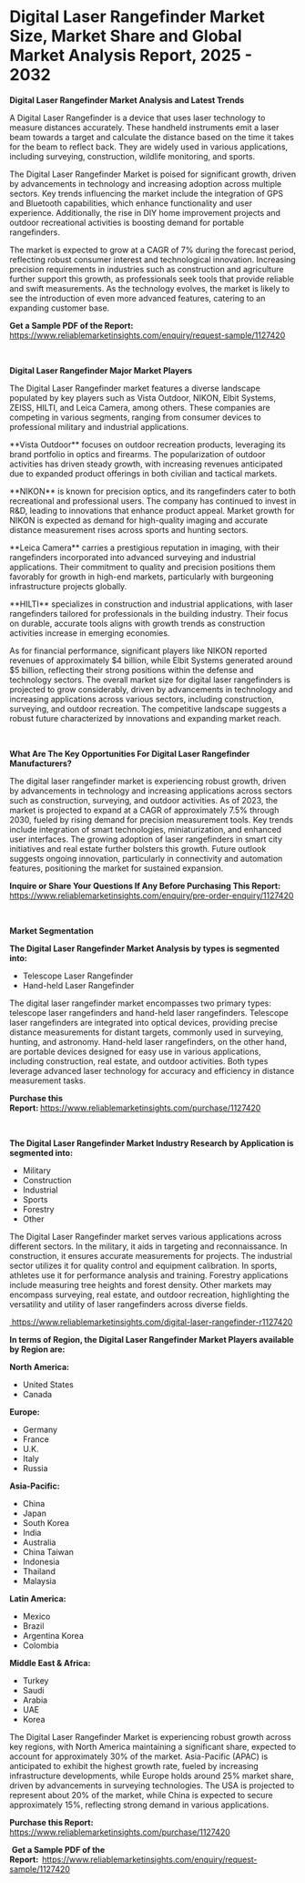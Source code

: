 <p><h1>Digital Laser Rangefinder Market Size, Market Share and Global Market Analysis Report, 2025 - 2032</h1></p><p><strong>Digital Laser Rangefinder Market Analysis and Latest Trends</strong></p>
<p><p>A Digital Laser Rangefinder is a device that uses laser technology to measure distances accurately. These handheld instruments emit a laser beam towards a target and calculate the distance based on the time it takes for the beam to reflect back. They are widely used in various applications, including surveying, construction, wildlife monitoring, and sports.</p><p>The Digital Laser Rangefinder Market is poised for significant growth, driven by advancements in technology and increasing adoption across multiple sectors. Key trends influencing the market include the integration of GPS and Bluetooth capabilities, which enhance functionality and user experience. Additionally, the rise in DIY home improvement projects and outdoor recreational activities is boosting demand for portable rangefinders. </p><p>The market is expected to grow at a CAGR of 7% during the forecast period, reflecting robust consumer interest and technological innovation. Increasing precision requirements in industries such as construction and agriculture further support this growth, as professionals seek tools that provide reliable and swift measurements. As the technology evolves, the market is likely to see the introduction of even more advanced features, catering to an expanding customer base.</p></p>
<p><strong>Get a Sample PDF of the Report:&nbsp;</strong> <a href="https://www.reliablemarketinsights.com/enquiry/request-sample/1127420?utm_campaign=3090&utm_medium=2&utm_source=Github&utm_content=ia&utm_term=17042025&utm_id=digital-laser-rangefinder">https://www.reliablemarketinsights.com/enquiry/request-sample/1127420</a></p>
<p>&nbsp;</p>
<p><strong>Digital Laser Rangefinder Major Market Players</strong></p>
<p><p>The Digital Laser Rangefinder market features a diverse landscape populated by key players such as Vista Outdoor, NIKON, Elbit Systems, ZEISS, HILTI, and Leica Camera, among others. These companies are competing in various segments, ranging from consumer devices to professional military and industrial applications. </p><p>**Vista Outdoor** focuses on outdoor recreation products, leveraging its brand portfolio in optics and firearms. The popularization of outdoor activities has driven steady growth, with increasing revenues anticipated due to expanded product offerings in both civilian and tactical markets.</p><p>**NIKON** is known for precision optics, and its rangefinders cater to both recreational and professional users. The company has continued to invest in R&D, leading to innovations that enhance product appeal. Market growth for NIKON is expected as demand for high-quality imaging and accurate distance measurement rises across sports and hunting sectors.</p><p>**Leica Camera** carries a prestigious reputation in imaging, with their rangefinders incorporated into advanced surveying and industrial applications. Their commitment to quality and precision positions them favorably for growth in high-end markets, particularly with burgeoning infrastructure projects globally.</p><p>**HILTI** specializes in construction and industrial applications, with laser rangefinders tailored for professionals in the building industry. Their focus on durable, accurate tools aligns with growth trends as construction activities increase in emerging economies.</p><p>As for financial performance, significant players like NIKON reported revenues of approximately $4 billion, while Elbit Systems generated around $5 billion, reflecting their strong positions within the defense and technology sectors. The overall market size for digital laser rangefinders is projected to grow considerably, driven by advancements in technology and increasing applications across various sectors, including construction, surveying, and outdoor recreation. The competitive landscape suggests a robust future characterized by innovations and expanding market reach.</p></p>
<p>&nbsp;</p>
<p><strong>What Are The Key Opportunities For Digital Laser Rangefinder Manufacturers?</strong></p>
<p><p>The digital laser rangefinder market is experiencing robust growth, driven by advancements in technology and increasing applications across sectors such as construction, surveying, and outdoor activities. As of 2023, the market is projected to expand at a CAGR of approximately 7.5% through 2030, fueled by rising demand for precision measurement tools. Key trends include integration of smart technologies, miniaturization, and enhanced user interfaces. The growing adoption of laser rangefinders in smart city initiatives and real estate further bolsters this growth. Future outlook suggests ongoing innovation, particularly in connectivity and automation features, positioning the market for sustained expansion.</p></p>
<p><strong>Inquire or Share Your Questions If Any Before Purchasing This Report:</strong> <a href="https://www.reliablemarketinsights.com/enquiry/pre-order-enquiry/1127420?utm_campaign=3090&utm_medium=2&utm_source=Github&utm_content=ia&utm_term=17042025&utm_id=digital-laser-rangefinder">https://www.reliablemarketinsights.com/enquiry/pre-order-enquiry/1127420</a></p>
<p>&nbsp;</p>
<p><strong>Market Segmentation</strong></p>
<p><strong>The Digital Laser Rangefinder Market Analysis by types is segmented into:</strong></p>
<p><ul><li>Telescope Laser Rangefinder</li><li>Hand-held Laser Rangefinder</li></ul></p>
<p><p>The digital laser rangefinder market encompasses two primary types: telescope laser rangefinders and hand-held laser rangefinders. Telescope laser rangefinders are integrated into optical devices, providing precise distance measurements for distant targets, commonly used in surveying, hunting, and astronomy. Hand-held laser rangefinders, on the other hand, are portable devices designed for easy use in various applications, including construction, real estate, and outdoor activities. Both types leverage advanced laser technology for accuracy and efficiency in distance measurement tasks.</p></p>
<p><strong>Purchase this Report:&nbsp;</strong><a href="https://www.reliablemarketinsights.com/purchase/1127420?utm_campaign=3090&utm_medium=2&utm_source=Github&utm_content=ia&utm_term=17042025&utm_id=digital-laser-rangefinder">https://www.reliablemarketinsights.com/purchase/1127420</a></p>
<p>&nbsp;</p>
<p><strong>The Digital Laser Rangefinder Market Industry Research by Application is segmented into:</strong></p>
<p><ul><li>Military</li><li>Construction</li><li>Industrial</li><li>Sports</li><li>Forestry</li><li>Other</li></ul></p>
<p><p>The Digital Laser Rangefinder market serves various applications across different sectors. In the military, it aids in targeting and reconnaissance. In construction, it ensures accurate measurements for projects. The industrial sector utilizes it for quality control and equipment calibration. In sports, athletes use it for performance analysis and training. Forestry applications include measuring tree heights and forest density. Other markets may encompass surveying, real estate, and outdoor recreation, highlighting the versatility and utility of laser rangefinders across diverse fields.</p></p>
<p><a href="https://www.reliablemarketinsights.com/digital-laser-rangefinder-r1127420?utm_campaign=3090&utm_medium=2&utm_source=Github&utm_content=ia&utm_term=17042025&utm_id=digital-laser-rangefinder">&nbsp;https://www.reliablemarketinsights.com/digital-laser-rangefinder-r1127420</a></p>
<p><strong>In terms of Region, the Digital Laser Rangefinder Market Players available by Region are:</strong></p>
<p>
    <p> <strong> North America: </strong>
        <ul>
            <li>United States</li>
            <li>Canada</li>
        </ul>
        </p> 
    <p> <strong> Europe: </strong>
        <ul>
            <li>Germany</li>
            <li>France</li>
            <li>U.K.</li>
            <li>Italy</li>
            <li>Russia</li>
        </ul>
        </p> 
    <p> <strong> Asia-Pacific: </strong>
        <ul>
            <li>China</li>
            <li>Japan</li>
            <li>South Korea</li>
            <li>India</li>
            <li>Australia</li>
            <li>China Taiwan</li>
            <li>Indonesia</li>
            <li>Thailand</li>
            <li>Malaysia</li>
        </ul>
        </p> 
    <p> <strong> Latin America: </strong>
        <ul>
            <li>Mexico</li>
            <li>Brazil</li>
            <li>Argentina Korea</li>
            <li>Colombia</li>
        </ul>
        </p> 
    <p> <strong> Middle East & Africa: </strong>
        <ul>
            <li>Turkey</li>
            <li>Saudi</li>
            <li>Arabia</li>
            <li>UAE</li>
            <li>Korea</li>
        </ul>
    </p>
    </p>
<p><p>The Digital Laser Rangefinder Market is experiencing robust growth across key regions, with North America maintaining a significant share, expected to account for approximately 30% of the market. Asia-Pacific (APAC) is anticipated to exhibit the highest growth rate, fueled by increasing infrastructure developments, while Europe holds around 25% market share, driven by advancements in surveying technologies. The USA is projected to represent about 20% of the market, while China is expected to secure approximately 15%, reflecting strong demand in various applications.</p></p>
<p><strong>Purchase this Report: </strong><a href="https://www.reliablemarketinsights.com/purchase/1127420?utm_campaign=3090&utm_medium=2&utm_source=Github&utm_content=ia&utm_term=17042025&utm_id=digital-laser-rangefinder">https://www.reliablemarketinsights.com/purchase/1127420</a></p>
<p>&nbsp;<strong>Get a Sample PDF of the Report:&nbsp;&nbsp;</strong><a href="https://www.reliablemarketinsights.com/enquiry/request-sample/1127420?utm_campaign=3090&utm_medium=2&utm_source=Github&utm_content=ia&utm_term=17042025&utm_id=digital-laser-rangefinder">https://www.reliablemarketinsights.com/enquiry/request-sample/1127420</a></p>
<p><strong></strong></p>
<p><p></p><p></p><p></p></p>